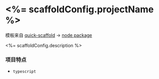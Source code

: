 # <%= scaffoldConfig.projectName %>
模板来自 [quick-scaffold](https://github.com/xiaomingTang/quick-scaffold) -> [node package](https://github.com/xiaomingTang/quick-scaffold/template-package-node/README.md)

<%= scaffoldConfig.description %>

### 项目特点
- `typescript`
